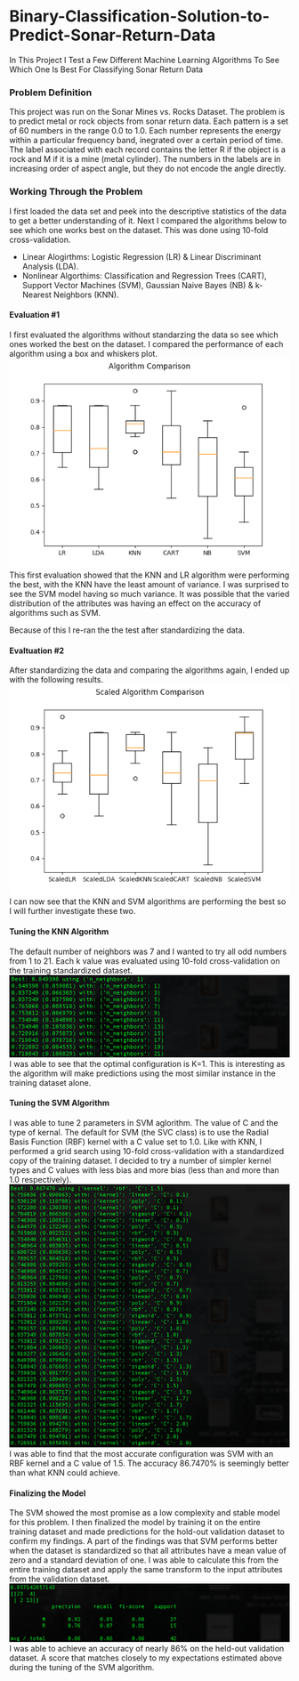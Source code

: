 # Binary-Classification-Solution-to-Predict-Sonar-Return-Data
In This Project I Test a Few Different Machine Learning Algorithms To See Which One Is Best For Classifying Sonar Return Data
### Problem Definition
This project was run on the Sonar Mines vs. Rocks Dataset. The problem is to predict metal or rock objects from sonar return data. Each pattern is a set of 60 numbers in the range 0.0 to 1.0. Each number represents the energy within a particular frequency band, inegrated over a certain period of time. The label associated with each record contains the letter R if the object is a rock and M if it is a mine (metal cylinder). The numbers in the labels are in increasing order of aspect angle, but they do not encode the angle directly.

### Working Through the Problem
I first loaded the data set and peek into the descriptive statistics of the data to get a better understanding of it. Next I compared the algorithms below to see which one works best on the dataset. This was done using 10-fold cross-validation.
- Linear Alogirthms: Logistic Regression (LR) & Linear Discriminant Analysis (LDA).
- Nonlinear Algorthims: Classification and Regression Trees (CART), Support Vector Machines (SVM), Gaussian Naive Bayes (NB) & k-Nearest Neighbors (KNN).

#### Evaluation #1
I first evaluated the algorithms without standarzing the data so see which ones worked the best on the dataset. I compared the performance of each algorithm using a box and whiskers plot.
![Alt text](images/image1.png?raw=true)
This first evaluation showed that the KNN and LR algorithm were performing the best, with the KNN have the least amount of variance. I was surprised to see the SVM model having so much variance. It was possible that the varied distribution of the attributes was having an effect on the accuracy of algorithms such as SVM.

Because of this I re-ran the the test after standardizing the data.
#### Evaltuation #2
After standardizing the data and comparing the algorithms again, I ended up with the following results.
![Alt text](images/image2.png?raw=true)
I can now see that the KNN and SVM algorithms are performing the best so I will further investigate these two.
#### Tuning the KNN Algorithm
The default number of neighbors was 7 and I wanted to try all odd numbers from 1 to 21. Each k value was evaluated using 10-fold cross-validation on the training standardized dataset.
![Alt text](images/image3.png?raw=true)
I was able to see that the optimal configuration is K=1. This is interesting as the algorithm will make predictions using the most similar instance in the training dataset alone.

#### Tuning the SVM Algorithm
I was able to tune 2 parameters in SVM aglorithm. The value of C and the type of kernal. The default for SVM (the SVC class) is to use the Radial Basis Function (RBF) kernel with a C value set to 1.0. Like with KNN, I performed a grid search using 10-fold cross-validation with a standardized copy of the training dataset. I decided to try a number of simpler kernel types and C values with less bias and more bias (less than and more than 1.0 respectively).
![Alt text](images/image4.png?raw=true)
I was able to find that the most accurate configuration was SVM with an RBF kernel and a C value of 1.5. The accuracy 86.7470% is seemingly better than what KNN could achieve.

#### Finalizing the Model
The SVM showed the most promise as a low complexity and stable model for this problem. I then finalized the model by training it on the entire training dataset and made predictions for the hold-out validation dataset to confirm my findings. A part of the findings was that SVM performs better when the dataset is standardized so that all attributes have a mean value of zero and a standard deviation of one. I was able to calculate this from the entire training dataset and apply the same transform to the input attributes from the validation dataset.
![Alt text](images/image5.png?raw=true)
I was able to achieve an accuracy of nearly 86% on the held-out validation dataset. A score that matches closely to my expectations estimated above during the tuning of the SVM algorithm.
